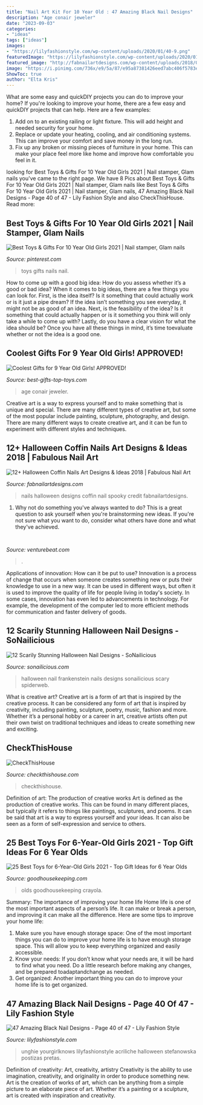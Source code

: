 ```yaml
---
title: "Nail Art Kit For 10 Year Old : 47 Amazing Black Nail Designs"
description: "Age conair jeweler"
date: "2023-09-03"
categories:
- "ideas"
tags: ["ideas"]
images:
- "https://lilyfashionstyle.com/wp-content/uploads/2020/01/40-9.png"
featuredImage: "https://lilyfashionstyle.com/wp-content/uploads/2020/01/40-9.png"
featured_image: "http://fabnailartdesigns.com/wp-content/uploads/2018/07/12-Halloween-Coffin-Nails-Art-Designs-Ideas-2018-3.jpg"
image: "https://i.pinimg.com/736x/e9/5a/87/e95a87381426eed7abc406f5783efeb3.jpg"
ShowToc: true
author: "Elta Kris"
---
```



What are some easy and quickDIY projects you can do to improve your home?
If you're looking to improve your home, there are a few easy and quickDIY projects that can help. Here are a few examples: 
1. Add on to an existing railing or light fixture. This will add height and needed security for your home.
2. Replace or update your heating, cooling, and air conditioning systems. This can improve your comfort and save money in the long run.
3. Fix up any broken or missing pieces of furniture in your home. This can make your place feel more like home and improve how comfortable you feel in it.

	

		
looking for Best Toys &amp; Gifts For 10 Year Old Girls 2021 | Nail stamper, Glam nails you've came to the right page. We have 8 Pics about Best Toys &amp; Gifts For 10 Year Old Girls 2021 | Nail stamper, Glam nails like Best Toys &amp; Gifts For 10 Year Old Girls 2021 | Nail stamper, Glam nails, 47 Amazing Black Nail Designs - Page 40 of 47 - Lily Fashion Style and also CheckThisHouse. Read more:
		
    
## Best Toys &amp; Gifts For 10 Year Old Girls 2021 | Nail Stamper, Glam Nails

<img loading=lazy src="https://i.pinimg.com/736x/e9/5a/87/e95a87381426eed7abc406f5783efeb3.jpg" onerror="this.onerror=null;this.src='https://tse2.mm.bing.net/th?id=OIP.Vrazmm-rN3cb1PS9hohEjgHaHa&amp;pid=15.1';" alt="Best Toys &amp; Gifts For 10 Year Old Girls 2021 | Nail stamper, Glam nails">

_Source: pinterest.com_

>toys gifts nails nail. 

	

How to come up with a good big idea: How do you assess whether it’s a good or bad idea?
When it comes to big ideas, there are a few things you can look for. First, is the idea itself? Is it something that could actually work or is it just a pipe dream? If the idea isn’t something you see everyday, it might not be as good of an idea. Next, is the feasibility of the idea? Is it something that could actually happen or is it something you think will only take a while to come up with? Lastly, do you have a clear vision for what the idea should be? Once you have all these things in mind, it’s time toevaluate whether or not the idea is a good one.

    
## Coolest Gifts For 9 Year Old Girls! APPROVED!

<img loading=lazy src="http://ecx.images-amazon.com/images/I/41zqTUIl8PL.jpg" onerror="this.onerror=null;this.src='https://tse1.mm.bing.net/th?id=OIP._ysnV3Zq9GOeN7i-peAArgAAAA&amp;pid=15.1';" alt="Coolest Gifts for 9 Year Old Girls! APPROVED!">

_Source: best-gifts-top-toys.com_

>age conair jeweler. 

	

Creative art is a way to express yourself and to make something that is unique and special. There are many different types of creative art, but some of the most popular include painting, sculpture, photography, and design. There are many different ways to create creative art, and it can be fun to experiment with different styles and techniques.

    
## 12+ Halloween Coffin Nails Art Designs &amp; Ideas 2018 | Fabulous Nail Art

<img loading=lazy src="http://fabnailartdesigns.com/wp-content/uploads/2018/07/12-Halloween-Coffin-Nails-Art-Designs-Ideas-2018-3.jpg" onerror="this.onerror=null;this.src='https://tse1.mm.bing.net/th?id=OIP.DIaVVuRvy_pVCgH9nt-FxgHaHa&amp;pid=15.1';" alt="12+ Halloween Coffin Nails Art Designs &amp; Ideas 2018 | Fabulous Nail Art">

_Source: fabnailartdesigns.com_

>nails halloween designs coffin nail spooky credit fabnailartdesigns. 

	

1. Why not do something you've always wanted to do? This is a great question to ask yourself when you're brainstorming new ideas. If you're not sure what you want to do, consider what others have done and what they've achieved.

    
## 

<img loading=lazy src="https://venturebeat.com/wp-content/uploads/2019/11/sirired.jpg" onerror="this.onerror=null;this.src='https://tse3.mm.bing.net/th?id=OIP.JLRusF0NhdqAVoxmYe6LnQHaDt&amp;pid=15.1';" alt="">

_Source: venturebeat.com_

>. 

	

Applications of innovation: How can it be put to use?
Innovation is a process of change that occurs when someone creates something new or puts their knowledge to use in a new way. It can be used in different ways, but often it is used to improve the quality of life for people living in today's society. In some cases, innovation has even led to advancements in technology. For example, the development of the computer led to more efficient methods for communication and faster delivery of goods.

    
## 12 Scarily Stunning Halloween Nail Designs - SoNailicious

<img loading=lazy src="https://sonailicious.com/wp-content/uploads/2018/10/frankenstein-halloween-nail-design.jpg" onerror="this.onerror=null;this.src='https://tse2.mm.bing.net/th?id=OIP.h6fHN5IsmHMb-KIRyvS7hwHaJN&amp;pid=15.1';" alt="12 Scarily Stunning Halloween Nail Designs - SoNailicious">

_Source: sonailicious.com_

>halloween nail frankenstein nails designs sonailicious scary spiderweb. 

	

What is creative art?
Creative art is a form of art that is inspired by the creative process. It can be considered any form of art that is inspired by creativity, including painting, sculpture, poetry, music, fashion and more. Whether it’s a personal hobby or a career in art, creative artists often put their own twist on traditional techniques and ideas to create something new and exciting.

    
## CheckThisHouse

<img loading=lazy src="https://www.checkthishouse.com/wp-content/uploads/vacation-rental-deck.jpg" onerror="this.onerror=null;this.src='https://tse3.mm.bing.net/th?id=OIP.k3o-DtYeIlUWMRYjf9kAiwHaE8&amp;pid=15.1';" alt="CheckThisHouse">

_Source: checkthishouse.com_

>checkthishouse. 

	

Definition of art: The production of creative works
Art is defined as the production of creative works. This can be found in many different places, but typically it refers to things like paintings, sculptures, and poems. It can be said that art is a way to express yourself and your ideas. It can also be seen as a form of self-expression and service to others.

    
## 25 Best Toys For 6-Year-Old Girls 2021 - Top Gift Ideas For 6 Year Olds

<img loading=lazy src="https://hips.hearstapps.com/vader-prod.s3.amazonaws.com/1570459548-51U4CIuxgrL.jpg?crop=0.928xw:1xh;center,top&amp;resize=480:*" onerror="this.onerror=null;this.src='https://tse1.mm.bing.net/th?id=OIP._3GwA2qz7Nb6mewBcYpajwAAAA&amp;pid=15.1';" alt="25 Best Toys for 6-Year-Old Girls 2021 - Top Gift Ideas for 6 Year Olds">

_Source: goodhousekeeping.com_

>olds goodhousekeeping crayola. 

	

Summary: The importance of improving your home life
Home life is one of the most important aspects of a person’s life. It can make or break a person, and improving it can make all the difference. Here are some tips to improve your home life: 
1. Make sure you have enough storage space: One of the most important things you can do to improve your home life is to have enough storage space. This will allow you to keep everything organized and easily accessible. 
2. Know your needs: If you don’t know what your needs are, it will be hard to find what you need. Do a little research before making any changes, and be prepared toadaptandchange as needed. 
3. Get organized: Another important thing you can do to improve your home life is to get organized.

    
## 47 Amazing Black Nail Designs - Page 40 Of 47 - Lily Fashion Style

<img loading=lazy src="https://lilyfashionstyle.com/wp-content/uploads/2020/01/40-9.png" onerror="this.onerror=null;this.src='https://tse1.mm.bing.net/th?id=OIP.MQnFxxiZPlaPcufL3u8LGAHaKt&amp;pid=15.1';" alt="47 Amazing Black Nail Designs - Page 40 of 47 - Lily Fashion Style">

_Source: lilyfashionstyle.com_

>unghie yourgirlknows lilyfashionstyle acriliche halloween stefanowska postizas pretas. 

	

Definition of creativity: Art, creativity, artistry
Creativity is the ability to use imagination, creativity, and originality in order to produce something new. Art is the creation of works of art, which can be anything from a simple picture to an elaborate piece of art. Whether it’s a painting or a sculpture, art is created with inspiration and creativity.

